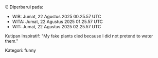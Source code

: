 ⏰ Diperbarui pada:
- WIB: Jumat, 22 Agustus 2025 00.25.57 UTC
- WITA: Jumat, 22 Agustus 2025 01.25.57 UTC
- WIT: Jumat, 22 Agustus 2025 02.25.57 UTC

Kutipan Inspiratif:
"My fake plants died because I did not pretend to water them."


Kategori: funny


